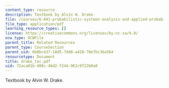 ```yaml
---
content_type: resource
description: Textbook by Alvin W. Drake.
file: /courses/6-041-probabilistic-systems-analysis-and-applied-probability-spring-2006/72aca01b408c46d2f244962c9f22b0a8_drake_toc.pdf
file_type: application/pdf
learning_resource_types: []
license: https://creativecommons.org/licenses/by-nc-sa/4.0/
ocw_type: OCWFile
parent_title: Related Resources
parent_type: CourseSection
parent_uid: 6b8bc437-18d5-7dd0-a428-70e7bc36a564
resourcetype: Document
title: drake_toc.pdf
uid: 72aca01b-408c-46d2-f244-962c9f22b0a8
---
```

Textbook by Alvin W. Drake.